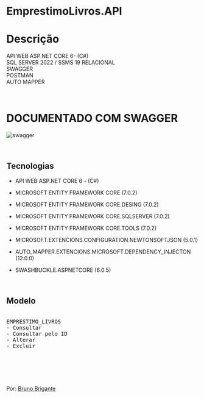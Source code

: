 # EmprestimoLivros.API


# Descrição

API WEB ASP.NET CORE 6- (C#) <br>
SQL SERVER 2022 / SSMS 19 RELACIONAL <br>
SWAGGER  <br>
POSTMAN <br>
AUTO MAPPER


<br>

# DOCUMENTADO COM SWAGGER

![swagger](https://user-images.githubusercontent.com/111623017/216713903-903b4908-4093-45bd-ae31-db3960696418.png)


<br>


## Tecnologias

- API WEB ASP.NET CORE 6 - (C#)

- MICROSOFT ENTITY FRAMEWORK CORE (7.0.2)
- MICROSOFT ENTITY FRAMEWORK CORE.DESING (7.0.2)
- MICROSOFT ENTITY FRAMEWORK CORE.SQLSERVER (7.0.2)
- MICROSOFT ENTITY FRAMEWORK CORE.TOOLS (7.0.2)
- MICROSOFT.EXTENCIONS.CONFIGURATION.NEWTONSOFTJSON (5.0.1)
- AUTO_MAPPER.EXTENCIONS.MICROSOFT.DEPENDENCY_INJECTON (12.0.0)
- SWASHBUCKLE.ASPNETCORE (6.0.5)


<br>

## Modelo

<pre>

EMPRESTIMO_LIVROS
- Consultar
- Consultar pelo ID
- Alterar
- Excluir
  
</pre>

<br>
<br>
<br>


Por: <a href="https://github.com/BBrigante">Bruno Brigante</a>
